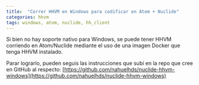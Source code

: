 ```yaml
---
title:  "Correr HHVM en Windows para codificar en Atom + Nuclide"
categories: hhvm 
tags: windows, atom, nuclide, hh_client
---
```


Si bien no hay soporte nativo para Windows, se puede tener HHVM corriendo en
Atom/Nuclide mediante el uso de una imagen Docker que tenga HHVM instalado.

Parar lograrlo, pueden seguis las instrucciones que subí en la repo que cree en 
GitHub al respecto: [https://github.com/nahuelhds/nuclide-hhvm-windows](https://github.com/nahuelhds/nuclide-hhvm-windows)
